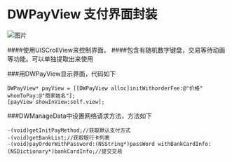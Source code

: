# DWPayView 支付界面封装

![图片](https://raw.githubusercontent.com/onlyAPK/DWPayView/master/pictures/payView.gif
)


####使用UISCrollView来控制界面。
####包含有随机数字键盘，交易等待动画等功能。可以单独提取出来使用



###用DWPayView显示界面，代码如下
```
DWPayView* payView = [[DWPayView alloc]initWithorderFee:@"价格" whomToPay:@"商家姓名"];
[payView showInView:self.view];
```

###DWManageData中设置网络请求方法，方法如下
```
-(void)getInitPayMethod;//获取默认支付方式
-(void)getBankList;//获取银行卡列表
-(void)payOrderWithPassword:(NSString*)passWord withBankCardInfo:(NSDictionary*)bankCardInfo;//提交交易

```

